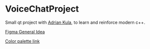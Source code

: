 # VoiceChatProject

Small qt project with [Adrian Kula](https://github.com/AdrianKula1), to learn and reinforce modern c++.

[Figma General Idea](https://www.figma.com/file/9A04sfYdnoK8etwbJwSx4p/VoiceChatApp?node-id=0-1&t=daYuNOlwbm4eJAe7-0)

[Color palette link](https://lospec.com/palette-list/cyclope6)
